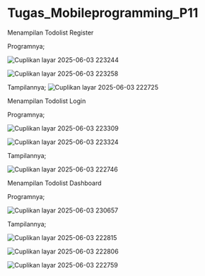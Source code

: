 # Tugas_Mobileprogramming_P11

Menampilan Todolist Register

Programnya;

![Cuplikan layar 2025-06-03 223244](https://github.com/user-attachments/assets/cdc9bccf-61a6-4d7b-a1fb-107fd061bde1)

![Cuplikan layar 2025-06-03 223258](https://github.com/user-attachments/assets/f4f8fcd3-a777-4e38-a004-43b1f2d4ca54)

Tampilannya;
![Cuplikan layar 2025-06-03 222725](https://github.com/user-attachments/assets/4bf065ea-7043-4ccf-aecb-22dc12f7961a)


Menampilan Todolist Login

Programnya;

![Cuplikan layar 2025-06-03 223309](https://github.com/user-attachments/assets/c3591829-fc80-493d-969d-4c38203704fa)

![Cuplikan layar 2025-06-03 223324](https://github.com/user-attachments/assets/7416415b-079a-4fa8-9590-ffa8d65ad6d9)

Tampilannya;

![Cuplikan layar 2025-06-03 222746](https://github.com/user-attachments/assets/64957c56-64db-4c81-bc61-13ca71f1bed8)


Menampilan Todolist Dashboard

Programnya;

![Cuplikan layar 2025-06-03 230657](https://github.com/user-attachments/assets/518655a3-c456-4817-bf32-31536301ca83)

Tampilannya;

![Cuplikan layar 2025-06-03 222815](https://github.com/user-attachments/assets/4e7ae1a0-7879-4dc8-9185-3b4571233033)

![Cuplikan layar 2025-06-03 222806](https://github.com/user-attachments/assets/3ee4e8bb-eb59-45a5-8516-0bb620c802df)

![Cuplikan layar 2025-06-03 222759](https://github.com/user-attachments/assets/0070da7b-1835-498f-a235-59f8a64f04ce)


